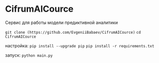 # CifrumAICource
Сервис для работы модели предиктивной аналитики

```git clone (https://github.com/EvgeniiBabaev/CifrumAICource)```
```cd CifrumAICource```

настройка:
```pip install --upgrade pip```
```pip install -r requirements.txt```

запуск:
```python main.py```
